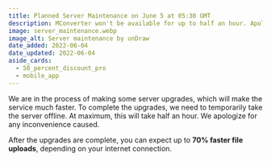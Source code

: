```yaml
---
title: Planned Server Maintenance on June 5 at 05:30 GMT
description: MConverter won't be available for up to half an hour. Apologies for the inconvenience.
image: server_maintenance.webp
image_alt: Server maintenance by unDraw
date_added: 2022-06-04
date_updated: 2022-06-04
aside_cards:
  - 50_percent_discount_pro
  - mobile_app
---
```


We are in the process of making some server upgrades, which will make the service much faster. To complete the upgrades, we need to temporarily take the server offline. At maximum, this will take half an hour. We apologize for any inconvenience caused.

After the upgrades are complete, you can expect up to **70% faster file uploads**, depending on your internet connection.